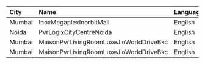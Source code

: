 | City   | Name                                    | Language |  Time | Type         | Price | Capacity | Booked |
| :----- | :-------------------------------------- | :------- | ----: | :----------- | ----: | -------: | -----: |
| Mumbai | InoxMegaplexInorbitMall                 | English  | 14:30 | Insignia     |  350₹ |       20 |      0 |
| Noida  | PvrLogixCityCentreNoida                 | English  | 14:45 | Classic      |  265₹ |       49 |      6 |
| Mumbai | MaisonPvrLivingRoomLuxeJioWorldDriveBkc | English  | 15:15 | Luxe         |  600₹ |       32 |     16 |
| Mumbai | MaisonPvrLivingRoomLuxeJioWorldDriveBkc | English  | 15:15 | LuxeSuperior |  600₹ |       12 |      8 |